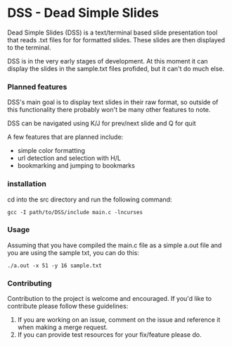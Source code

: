 # DSS - Dead Simple Slides

Dead Simple Slides (DSS) is a text/terminal based slide presentation tool that reads .txt files for for formatted slides. These slides are then displayed to the terminal.

DSS is in the very early stages of development. At this moment it can display the slides in the sample.txt files profided, but it can't do much else. 

### Planned features

DSS's main goal is to display text slides in their raw format, so outside of this functionality there probably won't be many other features to note.

DSS can be navigated using K/J for prev/next slide and Q for quit

A few features that are planned include:
+ simple color formatting
+ url detection and selection with H/L
+ bookmarking and jumping to bookmarks 

### installation

cd into the src directory and run the following command:

`gcc -I path/to/DSS/include main.c -lncurses`

### Usage

Assuming that you have compiled the main.c file as a simple a.out file and you are using the sample txt, you can do this:

`./a.out -x 51 -y 16 sample.txt`

### Contributing

Contribution to the project is welcome and encouraged. If you'd like to contribute please follow these guidelines:
1. If you are working on an issue, comment on the issue and reference it when making a merge request.
2. If you can provide test resources for your fix/feature please do.

